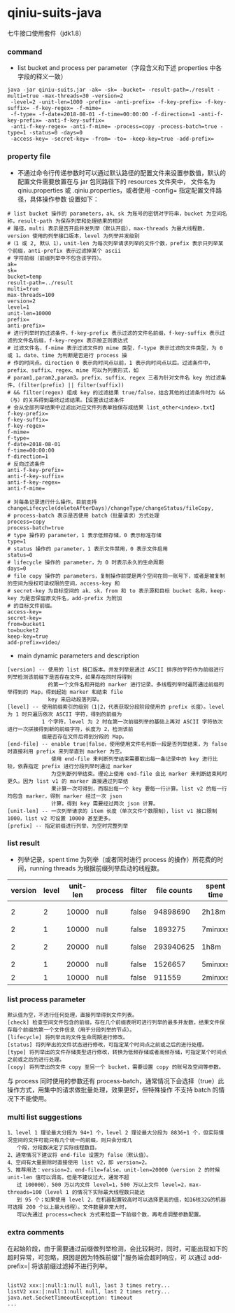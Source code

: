 # qiniu-suits-java
七牛接口使用套件（jdk1.8）

### command
* list bucket and process per parameter（字段含义和下述 properties 中各字段的释义一致）
```
java -jar qiniu-suits.jar -ak= -sk= -bucket= -result-path=./result -multi=true -max-threads=30 -version=2
 -level=2 -unit-len=1000 -prefix= -anti-prefix= -f-key-prefix= -f-key-suffix= -f-key-regex= -f-mime= 
 -f-type= -f-date=2018-08-01 -f-time=00:00:00 -f-direction=1 -anti-f-key-prefix= -anti-f-key-suffix=
 -anti-f-key-regex= -anti-f-mime= -process=copy -process-batch=true -type=1 -status=0 -days=0 
 -access-key= -secret-key= -from= -to= -keep-key=true -add-prefix=
```

### property file
* 不通过命令行传递参数时可以通过默认路径的配置文件来设置参数值，默认的配置文件需要放置在与 jar 包同路径下的 resources 文件夹中，
  文件名为 qiniu.properties 或 .qiniu.properties，或者使用 -config=<config-filepath> 指定配置文件路径，具体操作参数
  设置如下：
```
# list bucket 操作的 parameters，ak、sk 为账号的密钥对字符串，bucket 为空间名称，result-path 为保存列举和处理结果的相对
# 路径，multi 表示是否开启并发列举（默认开启），max-threads 为最大线程数，version 使用的列举接口版本，level 为列举并发级别
#（1 或 2, 默认 1），unit-len 为每次列举请求列举的文件个数，prefix 表示只列举某个前缀，anti-prefix 表示过滤掉某个 ascii 
# 字符前缀（前缀列举中不包含该字符）。
ak=
sk=
bucket=temp
result-path=../result
multi=true
max-threads=100
version=2
level=1
unit-len=10000
prefix=
anti-prefix=
# 进行列举时的过滤条件，f-key-prefix 表示过滤的文件名前缀，f-key-suffix 表示过滤的文件名后缀，f-key-regex 表示按正则表达式
# 过滤文件名，f-mime 表示过滤文件的 mime 类型，f-type 表示过滤的文件类型，为 0 或 1。date、time 为判断是否进行 process 操
# 作的时间点。direction 0 表示向时间点以前，1 表示向时间点以后。过滤条件中，prefix、suffix、regex、mime 可以为列表形式，如
# param1,param2,param3。prefix、suffix、regex 三者为针对文件名 key 的过滤条件，(filter(prefix) || filter(suffix))
# && filter(regex) 组成 key 的过滤结果 true/false，结合其他的过滤条件时为 &&（与）的关系得到最终过滤结果。【设置该过滤条件
# 会从全部列举结果中过滤出对应文件列表单独保存成结果 list_other<index>.txt】
f-key-prefix=
f-key-suffix=
f-key-regex=
f-mime=
f-type=
f-date=2018-08-01
f-time=00:00:00
f-direction=1
# 反向过滤条件
anti-f-key-prefix=
anti-f-key-suffix=
anti-f-key-regex=
anti-f-mime=

# 对每条记录进行什么操作，目前支持 changeLifecycle(deleteAfterDays)/changeType/changeStatus/fileCopy,
# process-batch 表示是否使用 batch（批量请求）方式处理
process=copy
process-batch=true
# type 操作的 parameter，1 表示低频存储，0 表示标准存储
type=1
# status 操作的 parameter，1 表示文件禁用，0 表示文件启用
status=0
# lifecycle 操作的 parameter，为 0 时表示永久的生命周期
days=0
# file copy 操作的 parameters，复制操作前提是两个空间在同一账号下，或者是被复制的空间为授权可读权限的空间，access-key 和
# secret-key 为目标空间的 ak、sk，from 和 to 表示源和目标 bucket 名称，keep-key 为是否保留原文件名，add-prefix 为附加
# 的目标文件前缀。
access-key=
secret-key=
from=bucket1
to=bucket2
keep-key=true
add-prefix=video/
```

* main dynamic parameters and description  
```
[version] -- 使用的 list 接口版本。并发列举是通过 ASCII 排序的字符作为前缀进行列举检测该前缀下是否存在文件，如果存在同时将得到
             的第一个文件名和开始的 marker 进行记录。多线程列举时遍历通过前缀列举得到的 Map，得到起始 marker 和结束 file 
             key 来启动段落列举。
[level] -- 使用前缀索引的级别（1|2，代表获取分段阶段使用的 prefix 长度）。level 为 1 时只遍历依次 ASCII 字符，得到的前缀为 
           1 个字符，level 为 2 时在第一次前缀列举的基础上再对 ASCII 字符依次进行一次拼接得到新的前缀字符，长度为 2，检测该前
           缀是否存在文件后得到分段的 Map。
[end-file] -- enable true|false，使用使用文件名判断一段是否列举结束，为 false 时直接利用 prefix 来列举直到 marker 为空。
              使用 end-file 来判断列举结束需要取出每一条记录中的 key 进行比较，依靠指定 prefix 进行分段列举时通过 marker 
              为空判断列举结束。理论上使用 end-file 会比 marker 来判断结束耗时更久。因为 list v1 的 marker 直接通过列举结
              果计算一次可得到，而取出每一个 key 要每一行计算。list v2 的每一行均包含 marker，得到 marker 经过一次 json 
              计算，得到 key 需要经过两次 json 计算。
[unit-len] -- 一次列举请求的 item 长度（单次文件个数限制），list v1 接口限制 1000，list v2 可设置 10000 甚至更多。
[prefix] -- 指定前缀进行列举，为空时完整列举

```

### list result
* 列举记录，spent time 为列举（或者同时进行 process 的操作）所花费的时间，running threads 为根据前缀列举启动的线程数。    

|version|level|unit-len| process |  filter  | file counts |spent time| machine | running threads |  
|-------|-----|--------|---------|----------|-------------|----------|---------|-----------------|  
|   2   |  2  |  10000 |  null   |  false   |  94898690   |   2h18m  | 16核32G |      50         |
|   2   |  1  |  10000 |  null   |  false   |  1893275    |  7minxxs | 8核16G  |      16         | 
|   2   |  2  |  20000 |  null   |  false   |  293940625  |   1h8m   | 16核32G |      200        |
|   2   |  1  |  20000 |  null   |  false   |  1526657    |  5minxxs | 8核16G  |      4          |
|   2   |  1  |  10000 |  null   |  false   |  911559     |  2minxxs | 8核16G  |      15         |

### list process parameter
```
默认值为空，不进行任何处理，直接列举得到文件列表。
[check] 检查空间文件包含的前缀，存在几个前缀表明可进行列举的最多并发数，结果文件保存每个前缀的第一个文件信息（用于分段列举的节点）。
[lifecycle] 将列举出的文件生命周期进行修改。
[status] 将列举出的文件状态进行修改，可指定某个时间点之前或之后的进行处理。
[type] 将列举出的文件存储类型进行修改，转换为低频存储或者高频存储，可指定某个时间点之前或之后的进行处理。
[copy] 将列举出的文件 copy 至另一个 bucket，需要设置 copy 的账号及空间等参数。
```
与 process 同时使用的参数还有 process-batch，通常情况下会选择（true）此操作方式，用集中的请求做批量处理，效果更好，但特殊操作
不支持 batch 的情况下不能使用。

### multi list suggestions
```
1、level 1 理论最大分段为 94+1 个，level 2 理论最大分段为 8836+1 个，但实际情况空间的文件可能只有几个统一的前缀，则只会分成几
   个段，分段数决定了实际线程数目。
2、通常情况下建议将 end-file 设置为 false（默认值）。
4、空间有大量删除时直接使用 list v2，即 version=2。
5、推荐用法：version=2，end-file=false，unit-len=20000（version 2 的时候 unit-len 值可以调高，但是不建议过大，通常不超
   过 100000），500 万以内文件 level=1，500 万以上文件 level=2，max-threads=100（level 1 的情况下实际最大线程数只能达
   到 95 个；如果使用 level 2，在机器配置较高时可以选择更高的值，如16核32G的机器可选择 200 个以上最大线程）。文件数量非常大时，
   可以先通过 process=check 方式来检查一下前缀个数，再考虑调整参数配置。
```

### extra comments
在起始阶段，由于需要通过前缀做列举检测，会比较耗时，同时，可能出现如下的超时异常，可忽略，原因是因为特殊前缀"|"服务端会超时响应，可
以通过 add-prefix=| 将该前缀过滤掉不进行列举。
<pre><code>
listV2 xxx:|:null:1:null null, last 3 times retry...
listV2 xxx:|:null:1:null null, last 2 times retry...
java.net.SocketTimeoutException: timeout
...
</code></pre>